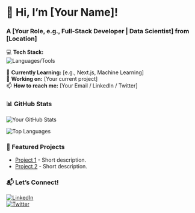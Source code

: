 # 👋 Hi, I’m [Your Name]!  
### A [Your Role, e.g., Full-Stack Developer | Data Scientist] from [Location]  

💻 **Tech Stack:**  
![Languages/Tools](https://skillicons.dev/icons?i=js,ts,python,java,git,github&perline=6)  

🌱 **Currently Learning:** [e.g., Next.js, Machine Learning]  
🔭 **Working on:** [Your current project]  
📫 **How to reach me:** [Your Email / LinkedIn / Twitter]  

### **📊 GitHub Stats**  
![Your GitHub Stats](https://github-readme-stats.vercel.app/api?username=your-username&show_icons=true&theme=radical)  

![Top Languages](https://github-readme-stats.vercel.app/api/top-langs/?username=your-username&layout=compact&theme=radical)  

### **🚀 Featured Projects**  
- [Project 1](https://github.com/your-username/project-1) - Short description.  
- [Project 2](https://github.com/your-username/project-2) - Short description.  

### **📬 Let’s Connect!**  
[![LinkedIn](https://img.shields.io/badge/LinkedIn-0077B5?style=for-the-badge&logo=linkedin&logoColor=white)](https://linkedin.com/in/your-profile)  
[![Twitter](https://img.shields.io/badge/Twitter-1DA1F2?style=for-the-badge&logo=twitter&logoColor=white)](https://twitter.com/your-handle)
